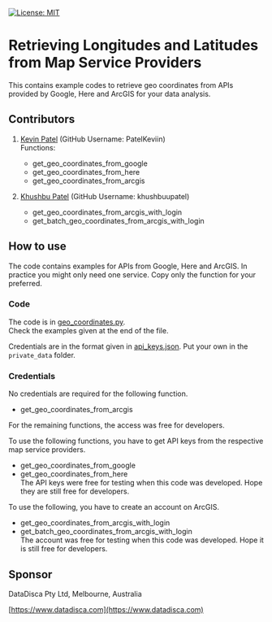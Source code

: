 [![License: MIT](https://img.shields.io/badge/License-MIT-yellow.svg)](https://opensource.org/licenses/MIT)

# Retrieving Longitudes and Latitudes from Map Service Providers  
This contains example codes to retrieve geo coordinates from APIs provided by Google, Here and ArcGIS for your data analysis.

## Contributors
1. [Kevin Patel](https://github.com/PatelKeviin) \(GitHub Username: PatelKeviin\)  
    Functions:  
    - get_geo_coordinates_from_google
    - get_geo_coordinates_from_here
    - get_geo_coordinates_from_arcgis          
        
1. [Khushbu Patel](https://github.com/khushbuupatel) \(GitHub Username: khushbuupatel\)
    - get_geo_coordinates_from_arcgis_with_login
    - get_batch_geo_coordinates_from_arcgis_with_login

## How to use

The code contains examples for APIs from Google, Here and ArcGIS. In practice you might only need one service.
Copy only the function for your preferred.   

### Code

The code is in [geo_coordinates.py](./geo_coordinates.py).  
Check the examples given at the end of the file.

Credentials are in the format given in [api_keys.json](./api_keys.json). Put your own in the `private_data` folder.


### Credentials

No credentials are required for the following function.
- get_geo_coordinates_from_arcgis          

For the remaining functions, the access was free for developers.   

To use the following functions, you have to get API keys from the respective map service providers.
- get_geo_coordinates_from_google
- get_geo_coordinates_from_here  
The API keys were free for testing when this code was developed. Hope they are still free for developers.

To use the following, you have to create an account on ArcGIS.
- get_geo_coordinates_from_arcgis_with_login
- get_batch_geo_coordinates_from_arcgis_with_login  
The account was free for testing when this code was developed. Hope it is still free for developers.
   
## Sponsor
DataDisca Pty Ltd, Melbourne, Australia

[https://www.datadisca.com](https://www.datadisca.com)

